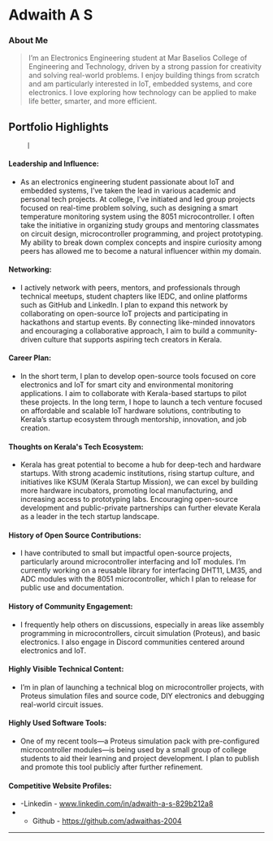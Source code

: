 # Adwaith A S

### About Me

> I’m an Electronics Engineering student at Mar Baselios College of Engineering and Technology, driven by a strong passion for creativity and solving real-world problems. I enjoy building things from scratch and am particularly interested in IoT, embedded systems, and core electronics. I love exploring how technology can be applied to make life better, smarter, and more efficient.
> 


## Portfolio Highlights
         |

#### Leadership and Influence:

- As an electronics engineering student passionate about IoT and embedded systems, I’ve taken the lead in various academic and personal tech projects. At college, I’ve initiated and led group projects focused on real-time problem solving, such as designing a smart temperature monitoring system using the 8051 microcontroller. I often take the initiative in organizing study groups and mentoring classmates on circuit design, microcontroller programming, and project prototyping. My ability to break down complex concepts and inspire curiosity among peers has allowed me to become a natural influencer within my domain.
#### Networking:

- I actively network with peers, mentors, and professionals through technical meetups, student chapters like IEDC, and online platforms such as GitHub and LinkedIn. I plan to expand this network by collaborating on open-source IoT projects and participating in hackathons and startup events. By connecting like-minded innovators and encouraging a collaborative approach, I aim to build a community-driven culture that supports aspiring tech creators in Kerala.
#### Career Plan:

- In the short term, I plan to develop open-source tools focused on core electronics and IoT for smart city and environmental monitoring applications. I aim to collaborate with Kerala-based startups to pilot these projects. In the long term, I hope to launch a tech venture focused on affordable and scalable IoT hardware solutions, contributing to Kerala’s startup ecosystem through mentorship, innovation, and job creation.

#### Thoughts on Kerala's Tech Ecosystem:

- Kerala has great potential to become a hub for deep-tech and hardware startups. With strong academic institutions, rising startup culture, and initiatives like KSUM (Kerala Startup Mission), we can excel by building more hardware incubators, promoting local manufacturing, and increasing access to prototyping labs. Encouraging open-source development and public-private partnerships can further elevate Kerala as a leader in the tech startup landscape.



#### History of Open Source Contributions:

- I have contributed to small but impactful open-source projects, particularly around microcontroller interfacing and IoT modules. I’m currently working on a reusable library for interfacing DHT11, LM35, and ADC modules with the 8051 microcontroller, which I plan to release for public use and documentation.

#### History of Community Engagement:

-  I frequently help others on discussions, especially in areas like assembly programming in microcontrollers, circuit simulation (Proteus), and basic electronics. I also engage in Discord communities centered around electronics and IoT.
#### Highly Visible Technical Content:

- I’m in plan of launching a technical blog on microcontroller projects, with Proteus simulation files and source code, DIY electronics and debugging real-world circuit issues.

#### Highly Used Software Tools:

- One of my recent tools—a Proteus simulation pack with pre-configured microcontroller modules—is being used by a small group of college students to aid their learning and project development. I plan to publish and promote this tool publicly after further refinement.

#### Competitive Website Profiles:

- -Linkedin - www.linkedin.com/in/adwaith-a-s-829b212a8
- - Github - https://github.com/adwaithas-2004



---
